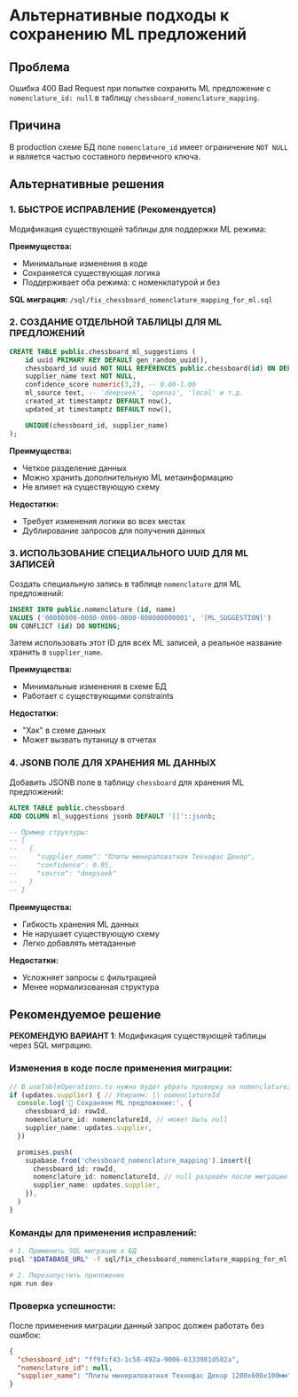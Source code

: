 # Альтернативные подходы к сохранению ML предложений

## Проблема
Ошибка 400 Bad Request при попытке сохранить ML предложение с `nomenclature_id: null` в таблицу `chessboard_nomenclature_mapping`.

## Причина
В production схеме БД поле `nomenclature_id` имеет ограничение `NOT NULL` и является частью составного первичного ключа.

## Альтернативные решения

### 1. БЫСТРОЕ ИСПРАВЛЕНИЕ (Рекомендуется)
Модификация существующей таблицы для поддержки ML режима:

**Преимущества:**
- Минимальные изменения в коде
- Сохраняется существующая логика
- Поддерживает оба режима: с номенклатурой и без

**SQL миграция:** `/sql/fix_chessboard_nomenclature_mapping_for_ml.sql`

### 2. СОЗДАНИЕ ОТДЕЛЬНОЙ ТАБЛИЦЫ ДЛЯ ML ПРЕДЛОЖЕНИЙ

```sql
CREATE TABLE public.chessboard_ml_suggestions (
    id uuid PRIMARY KEY DEFAULT gen_random_uuid(),
    chessboard_id uuid NOT NULL REFERENCES public.chessboard(id) ON DELETE CASCADE,
    supplier_name text NOT NULL,
    confidence_score numeric(3,2), -- 0.00-1.00
    ml_source text, -- 'deepseek', 'openai', 'local' и т.д.
    created_at timestamptz DEFAULT now(),
    updated_at timestamptz DEFAULT now(),

    UNIQUE(chessboard_id, supplier_name)
);
```

**Преимущества:**
- Четкое разделение данных
- Можно хранить дополнительную ML метаинформацию
- Не влияет на существующую схему

**Недостатки:**
- Требует изменения логики во всех местах
- Дублирование запросов для получения данных

### 3. ИСПОЛЬЗОВАНИЕ СПЕЦИАЛЬНОГО UUID ДЛЯ ML ЗАПИСЕЙ

Создать специальную запись в таблице `nomenclature` для ML предложений:

```sql
INSERT INTO public.nomenclature (id, name)
VALUES ('00000000-0000-0000-0000-000000000001', '[ML_SUGGESTION]')
ON CONFLICT (id) DO NOTHING;
```

Затем использовать этот ID для всех ML записей, а реальное название хранить в `supplier_name`.

**Преимущества:**
- Минимальные изменения в схеме БД
- Работает с существующими constraints

**Недостатки:**
- "Хак" в схеме данных
- Может вызвать путаницу в отчетах

### 4. JSONB ПОЛЕ ДЛЯ ХРАНЕНИЯ ML ДАННЫХ

Добавить JSONB поле в таблицу `chessboard` для хранения ML предложений:

```sql
ALTER TABLE public.chessboard
ADD COLUMN ml_suggestions jsonb DEFAULT '[]'::jsonb;

-- Пример структуры:
-- [
--   {
--     "supplier_name": "Плиты минераловатная Технофас Декор",
--     "confidence": 0.95,
--     "source": "deepseek"
--   }
-- ]
```

**Преимущества:**
- Гибкость хранения ML данных
- Не нарушает существующую схему
- Легко добавлять метаданные

**Недостатки:**
- Усложняет запросы с фильтрацией
- Менее нормализованная структура

## Рекомендуемое решение

**РЕКОМЕНДУЮ ВАРИАНТ 1**: Модификация существующей таблицы через SQL миграцию.

### Изменения в коде после применения миграции:

```typescript
// В useTableOperations.ts нужно будет убрать проверку на nomenclatureId
if (updates.supplier) { // Убираем: || nomenclatureId
  console.log('💾 Сохраняем ML предложение:', {
    chessboard_id: rowId,
    nomenclature_id: nomenclatureId, // может быть null
    supplier_name: updates.supplier,
  })

  promises.push(
    supabase.from('chessboard_nomenclature_mapping').insert({
      chessboard_id: rowId,
      nomenclature_id: nomenclatureId, // null разрешён после миграции
      supplier_name: updates.supplier,
    }),
  )
}
```

### Команды для применения исправлений:

```bash
# 1. Применить SQL миграцию к БД
psql "$DATABASE_URL" -f sql/fix_chessboard_nomenclature_mapping_for_ml.sql

# 2. Перезапустить приложение
npm run dev
```

### Проверка успешности:

После применения миграции данный запрос должен работать без ошибок:
```json
{
  "chessboard_id": "ff9fcf43-1c58-492a-9006-6133981d582a",
  "nomenclature_id": null,
  "supplier_name": "Плиты минераловатная Технофас Декор 1200х600х100мм"
}
```